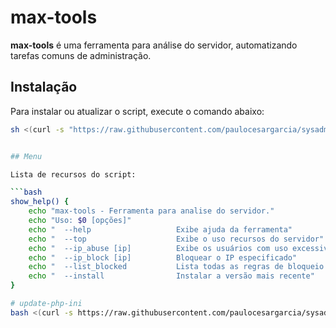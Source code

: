# max-tools

**max-tools** é uma ferramenta para análise do servidor, automatizando tarefas comuns de administração.

## Instalação

Para instalar ou atualizar o script, execute o comando abaixo:

```bash
sh <(curl -s "https://raw.githubusercontent.com/paulocesargarcia/sysadmin/main/max-tools.sh") --install


## Menu

Lista de recursos do script:

```bash
show_help() {
    echo "max-tools - Ferramenta para analise do servidor."
    echo "Uso: $0 [opções]"
    echo "  --help                   Exibe ajuda da ferramenta"
    echo "  --top                    Exibe o uso recursos do servidor"
    echo "  --ip_abuse [ip]          Exibe os usuários com uso excessivo para de um IP"
    echo "  --ip_block [ip]          Bloquear o IP especificado"
    echo "  --list_blocked           Lista todas as regras de bloqueio no firewall"
    echo "  --install                Instalar a versão mais recente"
}

# update-php-ini
bash <(curl -s https://raw.githubusercontent.com/paulocesargarcia/sysadmin/refs/heads/main/update-php-ini.sh)